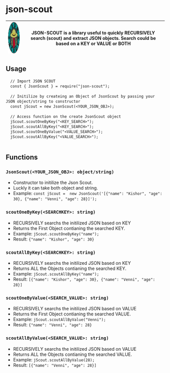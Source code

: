 # json-scout 
|     <img src="test/Json-scout-logo.png" width="100" height="100"> | JSON-SCOUT is a library useful to quickly RECURSIVELY search (scout) and extract JSON objects. Search could be based on a KEY or VALUE or BOTH  |
| ----------- | ----------- |

## Usage

```
  // Import JSON SCOUT
  const { JsonScout } = require("json-scout");
  
  // Initilize by createing an Object of JsonScout by passing your JSON object/string to constructor
  const jScout = new JsonScout(<YOUR_JSON_OBJ>);
  
  // Access function on the create JsonScout object
  jScout.scoutOneByKey("<KEY_SEARCH>");
  jScout.scoutAllByKey("<KEY_SEARCH>");
  jScout.scoutOneByValue("<VALUE_SEARCH>");
  jScout.scoutAllByKey("<VALUE_SEARCH>");
  
```

## Functions

###  ``` JsonScout(<YOUR_JSON_OBJ>: object/string) ```  
- Constructor to initilize the Json Scout. 
- Luckly it can take both object and string.
- Example: ```const jScout =  new JsonScout('[{"name": "Kishor", "age": 30}, {"name": "Venni", "age": 28}]'); ```  

### ``` scoutOneByKey(<SEARCHKEY>: string) ```
- RECURSIVELY searchs the initilized JSON based on KEY
- Returns the First Object contianing the searched KEY.
- Example: ``` jScout.scoutOneByKey("name"); ```
- Result: ``` {"name": "Kishor", "age": 30} ```

### ``` scoutAllByKey(<SEARCHKEY>: string) ```
- RECURSIVELY searchs the initilized JSON based on KEY
- Returns ALL the Objects contianing the searched KEY.
- Example: ``` jScout.scoutAllByKey("name"); ```
- Result: ``` [{"name": "Kishor", "age": 30}, {"name": "Venni", "age": 28}] ```

### ``` scoutOneByValue(<SEARCH_VALUE>: string) ```
- RECURSIVELY searchs the initilized JSON based on VALUE
- Returns the First Object contianing the searched VALUE.
- Example: ``` jScout.scoutAllByValue("Venni"); ```
- Result: ``` {"name": "Venni", "age": 28} ```

### ``` scoutAllByValue(<SEARCH_VALUE>: string) ```
- RECURSIVELY searchs the initilized JSON based on VALUE
- Returns ALL the Objects contianing the searched VALUE.
- Example: ``` jScout.scoutAllByValue(28); ```
- Result: ``` [{"name": "Venni", "age": 28}] ```

